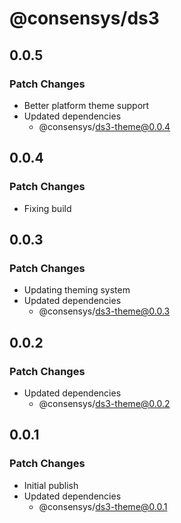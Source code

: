 # @consensys/ds3

## 0.0.5

### Patch Changes

- Better platform theme support
- Updated dependencies
  - @consensys/ds3-theme@0.0.4

## 0.0.4

### Patch Changes

- Fixing build

## 0.0.3

### Patch Changes

- Updating theming system
- Updated dependencies
  - @consensys/ds3-theme@0.0.3

## 0.0.2

### Patch Changes

- Updated dependencies
  - @consensys/ds3-theme@0.0.2

## 0.0.1

### Patch Changes

- Initial publish
- Updated dependencies
  - @consensys/ds3-theme@0.0.1
